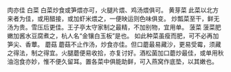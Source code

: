 肉亦佳
白菜 白菜炒食或笋煨亦可，火腿片煨、鸡汤煨俱可。
黄芽菜 此菜以北方来者为佳，或用醋接，或加虾米煨之，一便映运则色味俱变。
炒瓢菜至干，鲜无汤为贵。雪压后更佳。王子亭太守家制之最精，不加别物，宜用单。
菠菜 菠菜肥嫩加酱水豆腐煮之，杭人名“金镶白玉板”是也。
如此种菜虽瘦而肥，可不必再加笋尖、香蕈。
蘑菇 蘑菇不止作汤，炒食亦佳。但口蘑最易藏沙，更易受霉，须藏之得法，制之得宜。火腿蘑便易收拾，亦复讨好。酒松菌加口蘑炒最佳，或单用秋油泡食亦妙，惟不便久留耳。置各菜中俱能助鲜，可入燕窝作底垫，以其嫩也。